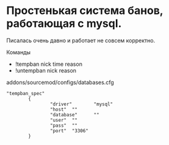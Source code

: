 # Простенькая система банов, работающая с mysql. 

Писалась очень давно и работает не совсем корректно.

Команды
* !tempban nick time reason
* !untempban nick reason

addons/sourcemod/configs/databases.cfg
``` 
"tempban_spec"
        {
                "driver"        "mysql"
                "host"  ""
                "database"      ""
                "user"  ""
                "pass"  ""
                "port"  "3306"
        } 
```
